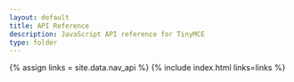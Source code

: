 ```yaml
---
layout: default
title: API Reference
description: JavaScript API reference for TinyMCE
type: folder
---
```


{% assign links = site.data.nav_api %}
{% include index.html links=links %}
